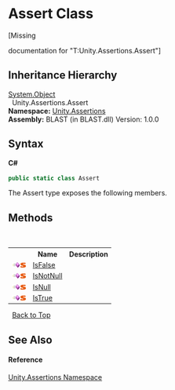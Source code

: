 # Assert Class
 

\[Missing <summary> documentation for "T:Unity.Assertions.Assert"\]


## Inheritance Hierarchy
<a href="https://docs.microsoft.com/dotnet/api/system.object" target="_blank" rel="noopener noreferrer">System.Object</a><br />&nbsp;&nbsp;Unity.Assertions.Assert<br />
**Namespace:**&nbsp;<a href="N_Unity_Assertions">Unity.Assertions</a><br />**Assembly:**&nbsp;BLAST (in BLAST.dll) Version: 1.0.0

## Syntax

**C#**<br />
``` C#
public static class Assert
```

The Assert type exposes the following members.


## Methods
&nbsp;<table><tr><th></th><th>Name</th><th>Description</th></tr><tr><td>![Public method](media/pubmethod.gif "Public method")![Static member](media/static.gif "Static member")</td><td><a href="M_Unity_Assertions_Assert_IsFalse">IsFalse</a></td><td /></tr><tr><td>![Public method](media/pubmethod.gif "Public method")![Static member](media/static.gif "Static member")</td><td><a href="M_Unity_Assertions_Assert_IsNotNull">IsNotNull</a></td><td /></tr><tr><td>![Public method](media/pubmethod.gif "Public method")![Static member](media/static.gif "Static member")</td><td><a href="M_Unity_Assertions_Assert_IsNull">IsNull</a></td><td /></tr><tr><td>![Public method](media/pubmethod.gif "Public method")![Static member](media/static.gif "Static member")</td><td><a href="M_Unity_Assertions_Assert_IsTrue">IsTrue</a></td><td /></tr></table>&nbsp;
<a href="#assert-class">Back to Top</a>

## See Also


#### Reference
<a href="N_Unity_Assertions">Unity.Assertions Namespace</a><br />